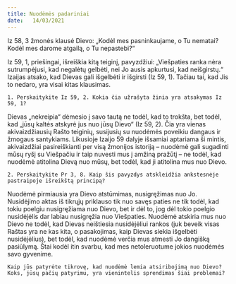 ```yaml
---
title: Nuodėmės padariniai 
date:   14/03/2021
---
```


Iz 58, 3 žmonės klausė Dievo: „Kodėl mes pasninkaujame, o Tu nematai? Kodėl mes darome atgailą, o Tu nepastebi?“

Iz 59, 1, priešingai, išreiškia kitą teiginį, pavyzdžiui: „Viešpaties ranka nėra sutrumpėjusi, kad negalėtų gelbėti, nei Jo ausis apkurtusi, kad neišgirstų.“ Izaijas atsako, kad Dievas gali išgelbėti ir išgirsti (Iz 59, 1). Tačiau tai, kad Jis to nedaro, yra visai kitas klausimas.

`1. Perskaitykite Iz 59, 2. Kokia čia užrašyta žinia yra atsakymas Iz 59, 1?`
														
Dievas „nekreipia“ dėmesio į savo tautą ne todėl, kad to trokšta, bet todėl, kad „jūsų kaltės atskyrė jus nuo jūsų Dievo“ (Iz 59, 2). Čia yra vienas akivaizdžiausių Rašto teiginių, susijusių su nuodėmės poveikiu dangaus ir žmogaus santykiams. Likusioje Izaijo 59 dalyje išsamiai aptariama ši mintis, akivaizdžiai pasireiškianti per visą žmonijos istoriją – nuodėmė gali sugadinti mūsų ryšį su Viešpačiu ir taip nuvesti mus į amžiną pražūtį – ne todėl, kad nuodėmė atitolina Dievą nuo mūsų, bet todėl, kad ji atitolina mus nuo Dievo.

`2. Perskaitykite Pr 3, 8. Kaip šis pavyzdys atskleidžia ankstesnėje pastraipoje išreikštą principą?`
														
Nuodėmė pirmiausia yra Dievo atstūmimas, nusigręžimas nuo Jo. Nusidėjimo aktas iš tikrųjų priklauso tik nuo savęs paties ne tik todėl, kad tokiu poelgiu nusigręžiama nuo Dievo, bet ir dėl to, jog dėl tokio poelgio nusidėjėlis dar labiau nusigręžia nuo Viešpaties. Nuodėmė atskiria mus nuo Dievo ne todėl, kad Dievas neištiesia nusidėjėliui rankos (juk beveik visas Raštas yra ne kas kita, o pasakojimas, kaip Dievas siekia išgelbėti nusidėjėlius), bet todėl, kad nuodėmė verčia mus atmesti Jo dangišką pasiūlymą. Štai kodėl itin svarbu, kad mes netoleruotume jokios nuodėmės savo gyvenime.

`Kaip jūs patyrėte tikrovę, kad nuodėmė lemia atsiribojimą nuo Dievo? Koks, jūsų pačių patyrimu, yra vienintelis sprendimas šiai problemai?`